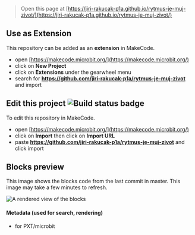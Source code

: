 
> Open this page at [https://jiri-rakucak-p1a.github.io/rytmus-je-muj-zivot/](https://jiri-rakucak-p1a.github.io/rytmus-je-muj-zivot/)

## Use as Extension

This repository can be added as an **extension** in MakeCode.

* open [https://makecode.microbit.org/](https://makecode.microbit.org/)
* click on **New Project**
* click on **Extensions** under the gearwheel menu
* search for **https://github.com/jiri-rakucak-p1a/rytmus-je-muj-zivot** and import

## Edit this project ![Build status badge](https://github.com/jiri-rakucak-p1a/rytmus-je-muj-zivot/workflows/MakeCode/badge.svg)

To edit this repository in MakeCode.

* open [https://makecode.microbit.org/](https://makecode.microbit.org/)
* click on **Import** then click on **Import URL**
* paste **https://github.com/jiri-rakucak-p1a/rytmus-je-muj-zivot** and click import

## Blocks preview

This image shows the blocks code from the last commit in master.
This image may take a few minutes to refresh.

![A rendered view of the blocks](https://github.com/jiri-rakucak-p1a/rytmus-je-muj-zivot/raw/master/.github/makecode/blocks.png)

#### Metadata (used for search, rendering)

* for PXT/microbit
<script src="https://makecode.com/gh-pages-embed.js"></script><script>makeCodeRender("{{ site.makecode.home_url }}", "{{ site.github.owner_name }}/{{ site.github.repository_name }}");</script>

